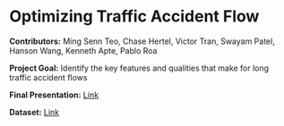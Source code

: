 # Optimizing Traffic Accident Flow

**Contributors:** Ming Senn Teo, Chase Hertel, Victor Tran, Swayam Patel, Hanson Wang, Kenneth Apte, Pablo Roa 
<br>

**Project Goal:** Identify the key features and qualities that make for long traffic accident flows
<br>

**Final Presentation:** [Link](https://pitch.com/v/traffic_presentation-fjieem)
<br>

**Dataset:** [Link](https://www.kaggle.com/datasets/sobhanmoosavi/us-accidents)
